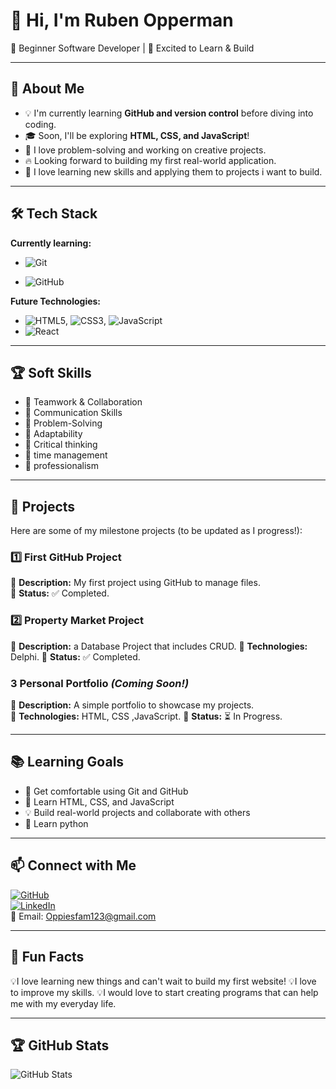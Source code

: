 # 👋 Hi, I'm Ruben Opperman

🌱 Beginner Software Developer | 🚀 Excited to Learn & Build

---

## 🎯 About Me

- 💡 I'm currently learning **GitHub and version control** before diving into coding.
- 🎓 Soon, I'll be exploring **HTML, CSS, and JavaScript**!
- 🤖 I love problem-solving and working on creative projects.
- 🔥 Looking forward to building my first real-world application.
- 🤖 I love learning new skills and applying them to projects i want to build.

---

## 🛠️ Tech Stack

**Currently learning:**

- ![Git](https://img.shields.io/badge/-Git-F05032?style=flat&logo=git&logoColor=white)

- ![GitHub](https://img.shields.io/badge/-GitHub-181717?style=flat-circle&logo=github)

**Future Technologies:**

- ![HTML5](https://img.shields.io/badge/-HTML5-black?style=flat-circle&logo=html5&logoColor=white), ![CSS3](https://img.shields.io/badge/-CSS3-black?style=flat-circle&logo=css3), ![JavaScript](https://img.shields.io/badge/-JavaScript-black?style=flat-circle&logo=javascript)
- ![React](https://img.shields.io/badge/-React-black?style=flat-circle&logo=react)

---

## 🏆 Soft Skills

- 🤝 Teamwork & Collaboration
- 📢 Communication Skills
- 🎯 Problem-Solving
- 🚀 Adaptability
- 🎯 Critical thinking
- 📢 time management
- 🚀 professionalism

---

## 📌 Projects

Here are some of my milestone projects (to be updated as I progress!):

### **1️⃣ First GitHub Project**

🔹 **Description:** My first project using GitHub to manage files.  
🔹 **Status:** ✅ Completed.

### **2️⃣ Property Market Project**
🔹 **Description:** a Database Project that includes CRUD. 
🔹 **Technologies:** Delphi.
🔹 **Status:** ✅ Completed.

### **3 Personal Portfolio** _(Coming Soon!)_

🔹 **Description:** A simple portfolio to showcase my projects.  
🔹 **Technologies:** HTML, CSS ,JavaScript.
🔹 **Status:** ⏳ In Progress.

---

## 📚 Learning Goals

- 🚀 Get comfortable using Git and GitHub
- 🎨 Learn HTML, CSS, and JavaScript
- 💡 Build real-world projects and collaborate with others
- 📢 Learn python 

---

## 📫 Connect with Me

[![GitHub](https://img.shields.io/badge/-GitHub-181717?style=flat&logo=github&logoColor=white)](https://github.com/RubenOpperman)  
[![LinkedIn](https://img.shields.io/badge/-LinkedIn-blue?style=flat&logo=linkedin&logoColor=white)](https://linkedin.com/in/ruben-opperman-144709353)  
📧 Email: [Oppiesfam123@gmail.com](mailto:Oppiesfam123@gmail.com)

---

## 🚀 Fun Facts

💡I love learning new things and can't wait to build my first website!
💡I love to improve my skills. 
💡I would love to start creating programs that can help me with my everyday life.

---

## 🏆 GitHub Stats

![GitHub Stats](https://github-readme-stats.vercel.app/api?username=RubenOpperman&show_icons=true&theme=radical)
